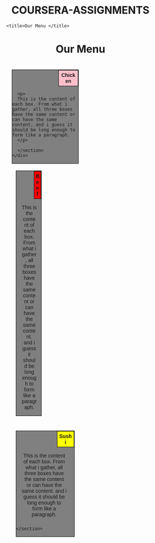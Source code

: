 # COURSERA-ASSIGNMENTS
<!doctype html>
<html>
<head>
    <meta charset="utf-8">
    <meta name="viewport" content="width=device-width, initial-scale=1">
    
    <title>Our Menu </title>
  <style>
  * {
  box-sizing: border-box;
  
  }
h1{text-align: center;}
p{
  background-color: gray;
    width: 90%;
    margin : 5px;
  font-family: Helvetica;
  padding: 10px;
  text-align: center;
}
  .container {
	border: none;
	margin-left: auto;
	margin-right: auto;
	margin-top: 10px;
	margin-bottom: 10px;
	padding: 10px;
}
section {
          position: relative;
         border: 1px solid black;
         width: 100%;
         background-color: gray;
         font-family: Helvetica;

        
}

  .chicken {background-color: pink; 
  	text-align: center;
  	        font-weight: bolder;
  	        border: 1px solid black;
  	        width:30%;
  	        margin-left: 70%;
  	        margin-bottom: 0;
  	        margin-top: 0;
  	        padding: 5px;
  }
  .beef {background-color: red;
  	text-align: center;
  	     font-weight: bolder;
  	     border: 1px solid black;
  	     width:30%;
         margin-left: 70%;
  	     margin-bottom: 0;
  	     margin-top: 0;
  	     padding:5px;}

  .sushi {background-color: yellow;
  	      font-weight: bolder;
  	      border: 1px solid black;
  	     width:30%;
         margin-left: 70%;
  	     margin-bottom: 0;
  	     margin-top: 0;
  	     padding:5px;
  	     text-align: center;
  	      }
  
 

div {margin: 5px;
}
 .row {
  width: 100%;}

/********** Large devices only **********/
@media (min-width: 992px) {
  .col-lg-1, .col-lg-2, .col-lg-3, .col-lg-4, .col-lg-5, .col-lg-6, .col-lg-7, .col-lg-8, .col-lg-9, .col-lg-10, .col-lg-11, .col-lg-12 {
    float: left;
    
  }
  .col-lg-1 {
    width: 8.33%;
  }
  .col-lg-2 {
    width: 16.66%;
  }
  .col-lg-3 {
    width: 25%;
  }
  .col-lg-4 {
    width: 33.33%;
  }
  .col-lg-5 {
    width: 41.66%;
  }
  .col-lg-6 {
    width: 50%;
  }
  .col-lg-7 {
    width: 58.33%;
  }
  .col-lg-8 {
    width: 66.66%;
  }
  .col-lg-9 {
    width: 74.99%;
  }
  .col-lg-10 {
    width: 83.33%;
  }
  .col-lg-11 {
    width: 91.66%;
  }
  .col-lg-12 {
    width: 100%;
  }
}

/********** Medium devices only **********/
@media (min-width: 768px) and (max-width: 991px) {
  .col-md-1, .col-md-2, .col-md-3, .col-md-4, .col-md-5, .col-md-6, .col-md-7, .col-md-8, .col-md-9, .col-md-10, .col-md-11, .col-md-12 {
    float: left;
    
  }
  .col-md-1 {
    width: 8.33%;
  }
  .col-md-2 {
    width: 16.66%;
  }
  .col-md-3 {
    width: 25%;
  }
  .col-md-4 {
    width: 33.33%;
  }
  .col-md-5 {
    width: 41.66%;
  }
  .col-md-6 {
    width: 50%;
  }
  .col-md-7 {
    width: 58.33%;
  }
  .col-md-8 {
    width: 66.66%;
  }
  .col-md-9 {
    width: 74.99%;
  }
  .col-md-10 {
    width: 83.33%;
  }
  .col-md-11 {
    width: 91.66%;
  }
  .col-md-12 {
    width: 100%;
  }
}

/* Mobile view */

@media (max-width: 767px) {
  .col-sm-1, .col-sm-2, .col-sm-3, .col-sm-4, .col-sm-5, .col-sm-6, .col-sm-7, .col-sm-8, .col-sm-9, .col-sm-10, .col-sm-11, .col-sm-12 {
 	float: left;
  }

  .col-sm-1 {
    width: 8.33%;
  }
  .col-sm-2 {
    width: 16.66%;
  }
  .col-sm-3 {
    width: 25%;
  }
  .col-sm-4 {
    width: 33.33%;
  }
  .col-sm-5 {
    width: 41.66%;
  }
  .col-sm-6 {
    width: 50%;
  }
  .col-sm-7 {
    width: 58.33%;
  }
  .col-sm-8 {
    width: 66.66%;
  }
  .col-sm-9 {
    width: 74.99%;
  }
  .col-sm-10 {
    width: 83.33%;
  }
  .col-sm-11 {
    width: 91.66%;
  }
  .col-sm-12 {
    width: 100%;
  }
}


  
  

  </style>
      
</head>
<body>
  <h1>Our Menu</h1>
  <div class="row">
    <div class="container col-lg-4 col-md-6 col-sm-12">
      <section>
         <div class="chicken" > Chicken
         </div>
    
      <p> 
      This is the content of each box. From what i gather, all three boxes have the same content or can have the same content. and i guess it should be long enough to form like a paragraph. 
      </p>
      
      </section>
    </div>
  <div class="container col-lg-4 col-md-6 col-sm-12">
    <section>
    <div class="beef">Beef
    </div>
       <p> 
       This is the content of each box. From what i gather, all three boxes have the same content or can have the same content. and i guess it should be long enough to form like a paragraph. 
       </p>
       </section>
  </div>
  
  <div class="container col-lg-4 col-md-12 col-sm-12">
    <section>
    <div class="sushi">Sushi
    </div>
      <p> 
      This is the content of each box. From what i gather, all three boxes have the same content or can have the same content. and i guess it should be long enough to form like a paragraph. 
      </p>
    
    </section>
   </div>
  </div>
</body>
</html>
